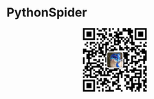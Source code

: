 # PythonSpider
<div align=center><img width="150" height="150" src="https://github.com/Jeffrey2971/Jeffrey/blob/master/readme/mycode.jpg"/></div>
